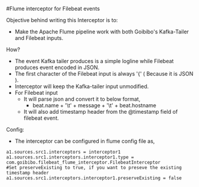 #Flume interceptor for Filebeat events

Objective behind writing this Interceptor is to:
  - Make the Apache Flume pipeline work with both Goibibo's Kafka-Tailer and Filebeat inputs.

How?
  - The event Kafka tailer produces is a simple logline while Filebeat produces event encoded in JSON.
  - The first character of the Filebeat input is always '{' ( Because it is JSON ).
  - Interceptor will keep the Kafka-tailer input unmodified. 
  - For Filebeat input
    - It will parse json and convert it to below format,
       - beat.name + '\t' + message + '\t' + beat.hostname
    - It will also add timestamp header from the @timestamp field of filebeat event.

Config:
   - The interceptor can be configured in flume config file as,
``` Config
a1.sources.src1.interceptors = interceptor1
a1.sources.src1.interceptors.interceptor1.type = com.goibibo.filebeat_flume_interceptor.FilebeatInterceptor
#Set preserveExisting to true, if you want to preseve the existing timestamp header
a1.sources.src1.interceptors.interceptor1.preserveExisting = false
```